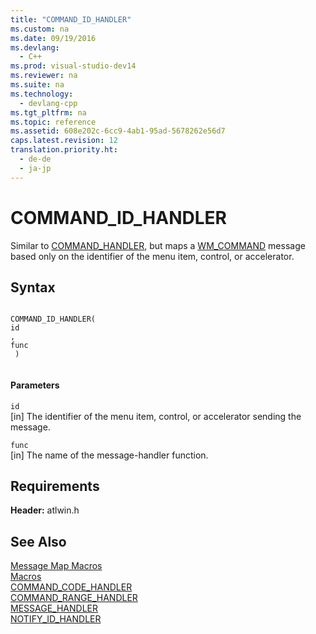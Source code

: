 ```yaml
---
title: "COMMAND_ID_HANDLER"
ms.custom: na
ms.date: 09/19/2016
ms.devlang: 
  - C++
ms.prod: visual-studio-dev14
ms.reviewer: na
ms.suite: na
ms.technology: 
  - devlang-cpp
ms.tgt_pltfrm: na
ms.topic: reference
ms.assetid: 608e202c-6cc9-4ab1-95ad-5678262e56d7
caps.latest.revision: 12
translation.priority.ht: 
  - de-de
  - ja-jp
---
```

# COMMAND_ID_HANDLER
Similar to [COMMAND_HANDLER](../vs140/COMMAND_HANDLER.md), but maps a [WM_COMMAND](http://msdn.microsoft.com/library/windows/desktop/ms647591) message based only on the identifier of the menu item, control, or accelerator.  
  
## Syntax  
  
```  
  
COMMAND_ID_HANDLER(   
id  
,   
func  
 )  
  
```  
  
#### Parameters  
 `id`  
 [in] The identifier of the menu item, control, or accelerator sending the message.  
  
 `func`  
 [in] The name of the message-handler function.  
  
## Requirements  
 **Header:** atlwin.h  
  
## See Also  
 [Message Map Macros](../vs140/Message-Map-Macros--ATL-.md)   
 [Macros](../vs140/ATL-Macros.md)   
 [COMMAND_CODE_HANDLER](../vs140/COMMAND_CODE_HANDLER.md)   
 [COMMAND_RANGE_HANDLER](../vs140/COMMAND_RANGE_HANDLER.md)   
 [MESSAGE_HANDLER](../vs140/MESSAGE_HANDLER.md)   
 [NOTIFY_ID_HANDLER](../vs140/NOTIFY_ID_HANDLER.md)